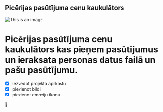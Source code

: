 ## Picērijas pasūtījuma cenu kaukulātors
![This is an image](https://media-cdn.tripadvisor.com/media/photo-s/19/75/85/b9/photo3jpg.jpg)


# Picērijas pasūtījuma cenu kaukulātors kas pieņem pasūtījumus un ieraksata personas datus failā un pašu pasūtījumu.

- [x] iezvedot projekta aprkastu
- [x] pievienot bildi
- [x] pievienot emociju ikonu

:pizza: